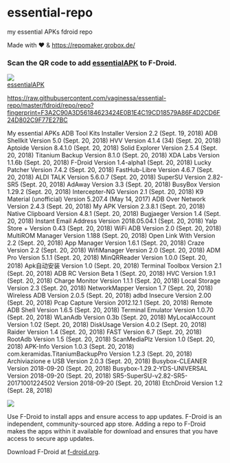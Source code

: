 # essential-repo
my essential APKs fdroid repo

Made with ♥ & https://repomaker.grobox.de/

 ### Scan the QR code to add [essentialAPK](https://repomaker.grobox.de/repos/user_133/repo_142repo?fingerprint=F3A2C90A3D56184623424E0B1E4C19CD18579A86F4D2CD6F24D802C9F77E27BC) to F-Droid. 
[![](https://repomaker.grobox.de/repos/user_133/repo_142/repo/assets/qrcode.png)  
essentialAPK](https://repomaker.grobox.de/repos/user_133/repo_142/repo?fingerprint=F3A2C90A3D56184623424E0B1E4C19CD18579A86F4D2CD6F24D802C9F77E27BC)

https://raw.githubusercontent.com/vaginessa/essential-repo/master/fdroid/repo/repo?fingerprint=F3A2C90A3D56184623424E0B1E4C19CD18579A86F4D2CD6F24D802C9F77E27BC


My essential APKs
ADB Tool Kits Installer
Version 2.2 (Sept. 19, 2018)
ADB Shellkit
Version 5.0 (Sept. 20, 2018)
HVV
Version 4.1.4 (34) (Sept. 20, 2018)
Aptoide
Version 8.4.1.0 (Sept. 20, 2018)
Solid Explorer
Version 2.5.4 (Sept. 20, 2018)
Titanium Backup
Version 8.1.0 (Sept. 20, 2018)
XDA Labs
Version 1.1.6b (Sept. 20, 2018)
F-Droid
Version 1.4-alpha1 (Sept. 20, 2018)
Lucky Patcher
Version 7.4.2 (Sept. 20, 2018)
FastHub-Libre
Version 4.6.7 (Sept. 20, 2018)
ALDI TALK
Version 5.6.0.7 (Sept. 20, 2018)
SuperSU
Version 2.82-SR5 (Sept. 20, 2018)
AdAway
Version 3.3 (Sept. 20, 2018)
BusyBox
Version 1.29.2 (Sept. 20, 2018)
Intercepter-NG
Version 2.1 (Sept. 20, 2018)
K9 Material (unofficial)
Version 5.207.4 (May 14, 2017)
ADB Over Network
Version 2.4.3 (Sept. 20, 2018)
My APK
Version 2.3.8.1 (Sept. 20, 2018)
Native Clipboard
Version 4.8.1 (Sept. 20, 2018)
Bugjaeger
Version 1.4 (Sept. 20, 2018)
Instant Email Address
Version 2018.05.04.1 (Sept. 20, 2018)
Yalp Store +
Version 0.43 (Sept. 20, 2018)
WiFi ADB
Version 2.0 (Sept. 20, 2018)
MultiROM Manager
Version 1.188 (Sept. 20, 2018)
Open Link With
Version 2.2 (Sept. 20, 2018)
App Manager
Version 1.6.1 (Sept. 20, 2018)
Craze
Version 2.2 (Sept. 20, 2018)
WifiManager
Version 2.0 (Sept. 20, 2018)
ADM Pro
Version 5.1.1 (Sept. 20, 2018)
MinQRReader
Version 1.0.0 (Sept. 20, 2018)
Apk自动安装
Version 1.0 (Sept. 20, 2018)
Terminal Toolbox
Version 2.1 (Sept. 20, 2018)
ADB RC
Version Beta 1 (Sept. 20, 2018)
HVC
Version 1.9.1 (Sept. 20, 2018)
Charge Monitor
Version 1.1.1 (Sept. 20, 2018)
Local Storage
Version 2.3 (Sept. 20, 2018)
NetworkMapper
Version 1.7 (Sept. 20, 2018)
Wireless ADB
Version 2.0.5 (Sept. 20, 2018)
adbd Insecure
Version 2.00 (Sept. 20, 2018)
Pcap Capture
Version 2012.12.1 (Sept. 20, 2018)
Remote ADB Shell
Version 1.6.5 (Sept. 20, 2018)
Terminal Emulator
Version 1.0.70 (Sept. 20, 2018)
WLanAdb
Version 0.3b (Sept. 20, 2018)
MyLocalAccount
Version 1.02 (Sept. 20, 2018)
DiskUsage
Version 4.0.2 (Sept. 20, 2018)
Raider
Version 1.4 (Sept. 20, 2018)
FAST
Version 6.7 (Sept. 20, 2018)
RootAdb
Version 1.5 (Sept. 20, 2018)
ScanMediaPlz
Version 1.0 (Sept. 20, 2018)
APK-Info
Version 1.0.3 (Sept. 20, 2018)
com.keramidas.TitaniumBackupPro
Version 1.2.3 (Sept. 20, 2018)
Archiviazione e USB
Version 2.0.3 (Sept. 20, 2018)
Busybox-CLEANER
Version 2018-09-20 (Sept. 20, 2018)
Busybox-1.29.2-YDS-UNIVERSAL
Version 2018-09-20 (Sept. 20, 2018)
SR5-SuperSU-v2.82-SR5-20171001224502
Version 2018-09-20 (Sept. 20, 2018)
EtchDroid
Version 1.2 (Sept. 28, 2018)




![](https://repomaker.grobox.de/repos/user_133/repo_142/repo/assets/f-droid.png) 

Use F-Droid to install apps and ensure access to app updates. 
F-Droid is an independent, community-sourced app store. Adding a repo to F-Droid makes the apps within it available for download and ensures that you have access to secure app updates. 

Download F-Droid at [f-droid.org](https://f-droid.org).

